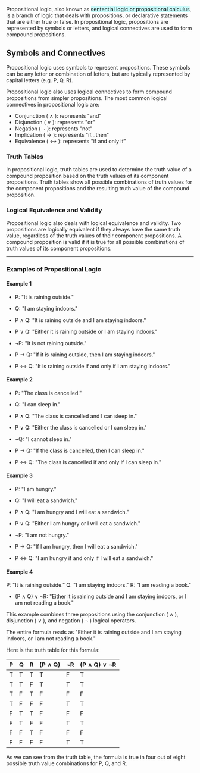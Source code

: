 
Propositional logic, also known as <mark style="background: #ABF7F7A6;">sentential logic or propositional calculus</mark>, is a branch of logic that deals with propositions, or declarative statements that are either true or false. In propositional logic, propositions are represented by symbols or letters, and logical connectives are used to form compound propositions.

## Symbols and Connectives

Propositional logic uses symbols to represent propositions. These symbols can be any letter or combination of letters, but are typically represented by capital letters (e.g. P, Q, R).

Propositional logic also uses logical connectives to form compound propositions from simpler propositions. The most common logical connectives in propositional logic are:

-   Conjunction ( ∧ ): represents "and"
-   Disjunction ( ∨ ): represents "or"
-   Negation ( ¬ ): represents "not"
-   Implication ( → ): represents "if...then"
-   Equivalence ( ↔ ): represents "if and only if"

### Truth Tables

In propositional logic, truth tables are used to determine the truth value of a compound proposition based on the truth values of its component propositions. Truth tables show all possible combinations of truth values for the component propositions and the resulting truth value of the compound proposition.

### Logical Equivalence and Validity

Propositional logic also deals with logical equivalence and validity. Two propositions are logically equivalent if they always have the same truth value, regardless of the truth values of their component propositions. A compound proposition is valid if it is true for all possible combinations of truth values of its component propositions.

---

### Examples of Propositional Logic

#### Example 1

-   P: "It is raining outside."
    
-   Q: "I am staying indoors."
    
-   P ∧ Q: "It is raining outside and I am staying indoors."
    
-   P ∨ Q: "Either it is raining outside or I am staying indoors."
    
-   ¬P: "It is not raining outside."
    
-   P → Q: "If it is raining outside, then I am staying indoors."
    
-   P ↔ Q: "It is raining outside if and only if I am staying indoors."
    

#### Example 2

-   P: "The class is cancelled."
    
-   Q: "I can sleep in."
    
-   P ∧ Q: "The class is cancelled and I can sleep in."
    
-   P ∨ Q: "Either the class is cancelled or I can sleep in."
    
-   ¬Q: "I cannot sleep in."
    
-   P → Q: "If the class is cancelled, then I can sleep in."
    
-   P ↔ Q: "The class is cancelled if and only if I can sleep in."
    

#### Example 3

-   P: "I am hungry."
    
-   Q: "I will eat a sandwich."
    
-   P ∧ Q: "I am hungry and I will eat a sandwich."
    
-   P ∨ Q: "Either I am hungry or I will eat a sandwich."
    
-   ¬P: "I am not hungry."
    
-   P → Q: "If I am hungry, then I will eat a sandwich."
    
-   P ↔ Q: "I am hungry if and only if I will eat a sandwich."


#### Example 4

P: "It is raining outside." Q: "I am staying indoors." R: "I am reading a book."

-   (P ∧ Q) ∨ ¬R: "Either it is raining outside and I am staying indoors, or I am not reading a book."

This example combines three propositions using the conjunction ( ∧ ), disjunction ( ∨ ), and negation ( ¬ ) logical operators.

The entire formula reads as "Either it is raining outside and I am staying indoors, or I am not reading a book."

Here is the truth table for this formula:

| P | Q | R | (P ∧ Q) | ¬R | (P ∧ Q) ∨ ¬R |
|---|---|---|---------|----|--------------|
| T | T | T |    T    | F  |       T       |
| T | T | F |    T    | T  |       T       |
| T | F | T |    F    | F  |       F       |
| T | F | F |    F    | T  |       T       |
| F | T | T |    F    | F  |       F       |
| F | T | F |    F    | T  |       T       |
| F | F | T |    F    | F  |       F       |
| F | F | F |    F    | T  |       T       |

As we can see from the truth table, the formula is true in four out of eight possible truth value combinations for P, Q, and R.